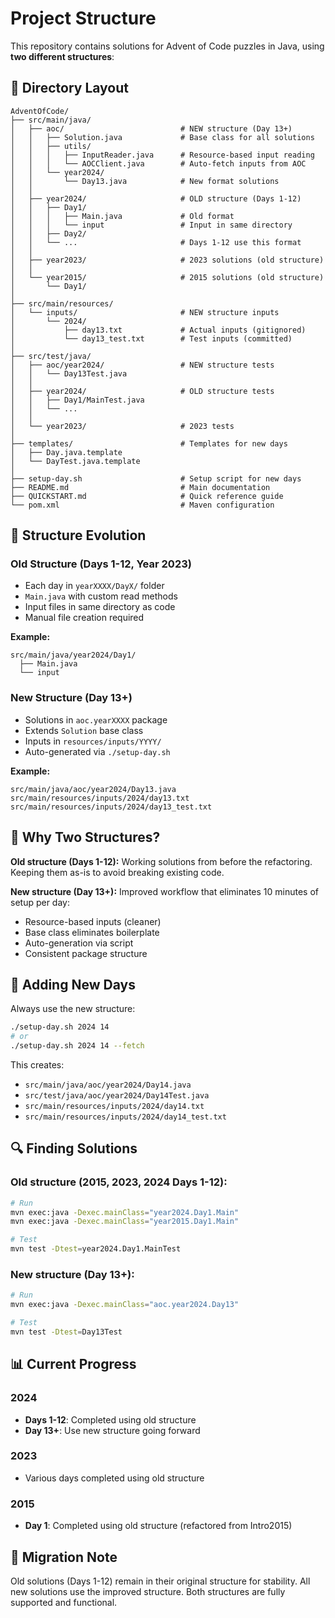 # Project Structure

This repository contains solutions for Advent of Code puzzles in Java, using **two different structures**:

## 📂 Directory Layout

```
AdventOfCode/
├── src/main/java/
│   ├── aoc/                          # NEW structure (Day 13+)
│   │   ├── Solution.java             # Base class for all solutions
│   │   ├── utils/
│   │   │   ├── InputReader.java      # Resource-based input reading
│   │   │   └── AOCClient.java        # Auto-fetch inputs from AOC
│   │   └── year2024/
│   │       └── Day13.java            # New format solutions
│   │
│   ├── year2024/                     # OLD structure (Days 1-12)
│   │   ├── Day1/
│   │   │   ├── Main.java             # Old format
│   │   │   └── input                 # Input in same directory
│   │   ├── Day2/
│   │   └── ...                       # Days 1-12 use this format
│   │
│   ├── year2023/                     # 2023 solutions (old structure)
│   │
│   └── year2015/                     # 2015 solutions (old structure)
│       └── Day1/
│
├── src/main/resources/
│   └── inputs/                       # NEW structure inputs
│       └── 2024/
│           ├── day13.txt             # Actual inputs (gitignored)
│           └── day13_test.txt        # Test inputs (committed)
│
├── src/test/java/
│   ├── aoc/year2024/                 # NEW structure tests
│   │   └── Day13Test.java
│   │
│   ├── year2024/                     # OLD structure tests
│   │   ├── Day1/MainTest.java
│   │   └── ...
│   │
│   └── year2023/                     # 2023 tests
│
├── templates/                        # Templates for new days
│   ├── Day.java.template
│   └── DayTest.java.template
│
├── setup-day.sh                      # Setup script for new days
├── README.md                         # Main documentation
├── QUICKSTART.md                     # Quick reference guide
└── pom.xml                           # Maven configuration
```

## 🔄 Structure Evolution

### Old Structure (Days 1-12, Year 2023)
- Each day in `yearXXXX/DayX/` folder
- `Main.java` with custom read methods
- Input files in same directory as code
- Manual file creation required

**Example:**
```
src/main/java/year2024/Day1/
  ├── Main.java
  └── input
```

### New Structure (Day 13+)
- Solutions in `aoc.yearXXXX` package
- Extends `Solution` base class
- Inputs in `resources/inputs/YYYY/`
- Auto-generated via `./setup-day.sh`

**Example:**
```
src/main/java/aoc/year2024/Day13.java
src/main/resources/inputs/2024/day13.txt
src/main/resources/inputs/2024/day13_test.txt
```

## 🎯 Why Two Structures?

**Old structure (Days 1-12):** Working solutions from before the refactoring. Keeping them as-is to avoid breaking existing code.

**New structure (Day 13+):** Improved workflow that eliminates 10 minutes of setup per day:
- Resource-based inputs (cleaner)
- Base class eliminates boilerplate
- Auto-generation via script
- Consistent package structure

## 📝 Adding New Days

Always use the new structure:

```bash
./setup-day.sh 2024 14
# or
./setup-day.sh 2024 14 --fetch
```

This creates:
- `src/main/java/aoc/year2024/Day14.java`
- `src/test/java/aoc/year2024/Day14Test.java`
- `src/main/resources/inputs/2024/day14.txt`
- `src/main/resources/inputs/2024/day14_test.txt`

## 🔍 Finding Solutions

### Old structure (2015, 2023, 2024 Days 1-12):
```bash
# Run
mvn exec:java -Dexec.mainClass="year2024.Day1.Main"
mvn exec:java -Dexec.mainClass="year2015.Day1.Main"

# Test
mvn test -Dtest=year2024.Day1.MainTest
```

### New structure (Day 13+):
```bash
# Run
mvn exec:java -Dexec.mainClass="aoc.year2024.Day13"

# Test
mvn test -Dtest=Day13Test
```

## 📊 Current Progress

### 2024
- **Days 1-12**: Completed using old structure
- **Day 13+**: Use new structure going forward

### 2023
- Various days completed using old structure

### 2015
- **Day 1**: Completed using old structure (refactored from Intro2015)

## 🚀 Migration Note

Old solutions (Days 1-12) remain in their original structure for stability. All new solutions use the improved structure. Both structures are fully supported and functional.
